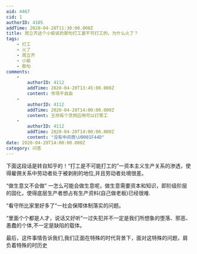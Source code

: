 ```yaml
---
aid: 4467
cid: 1
authorID: 4105
addTime: 2020-04-20T11:30:00.000Z
title: 周立齐这个小偷说的那句打工是不可打工的，为什么火了？
tags:
    - 打工
    - 火了
    - 周立齐
    - 小偷
    - 那句
comments:
    -
        authorID: 4112
        addTime: 2020-04-20T13:45:00.000Z
        content: 市场不自由
    -
        authorID: 4112
        addTime: 2020-04-20T14:00:00.000Z
        content: 王欣有个灵鸽应用可以打零工
    -
        authorID: 4112
        addTime: 2020-04-20T14:00:00.000Z
        content: "没有中间商\U0001F44D"
date: 2020-04-20T14:00:00.000Z
category: 问答
---
```


下面这段话是转自知乎的！“打工是不可能打工的”一资本主义生产关系的渗透，使得雇佣关系中劳动者处于被剥削的地位,并且劳动者处境很差。

“做生意又不会做” 一怎么可能会做生意呢，做生意需要资本和知识，即阶级阶层的固化，使得底层生产者想占有生产资料(自己做老板)已经很难.

“看守所比家里好多了”一社会保障体制落实的问题。

“里面个个都是人才，说话又好听”一过失犯并不一定是我们所想象的堕落、邪恶、愚蠢的个体,不一定是缺陷的载体。

最后，这件事情告诉我们,我们正面在特殊的时代背景下，面对这特殊的问题，肩负着特殊的时历史
